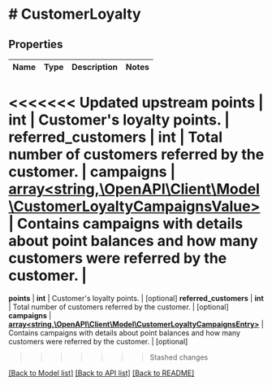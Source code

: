 # # CustomerLoyalty

## Properties

Name | Type | Description | Notes
------------ | ------------- | ------------- | -------------
<<<<<<< Updated upstream
**points** | **int** | Customer&#39;s loyalty points. |
**referred_customers** | **int** | Total number of customers referred by the customer. |
**campaigns** | [**array<string,\OpenAPI\Client\Model\CustomerLoyaltyCampaignsValue>**](CustomerLoyaltyCampaignsValue.md) | Contains campaigns with details about point balances and how many customers were referred by the customer. |
=======
**points** | **int** | Customer&#39;s loyalty points. | [optional]
**referred_customers** | **int** | Total number of customers referred by the customer. | [optional]
**campaigns** | [**array<string,\OpenAPI\Client\Model\CustomerLoyaltyCampaignsEntry>**](CustomerLoyaltyCampaignsEntry.md) | Contains campaigns with details about point balances and how many customers were referred by the customer. | [optional]
>>>>>>> Stashed changes

[[Back to Model list]](../../README.md#models) [[Back to API list]](../../README.md#endpoints) [[Back to README]](../../README.md)
